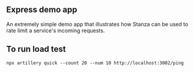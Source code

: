 ## Express demo app

An extremely simple demo app that illustrates how Stanza can be used to rate limit a service's incoming requests.

## To run load test
```
npx artillery quick --count 20 --num 10 http://localhost:3002/ping
```